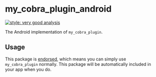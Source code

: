 # my_cobra_plugin_android

[![style: very good analysis][very_good_analysis_badge]][very_good_analysis_link]

The Android implementation of `my_cobra_plugin`.

## Usage

This package is [endorsed][endorsed_link], which means you can simply use `my_cobra_plugin`
normally. This package will be automatically included in your app when you do.

[endorsed_link]: https://flutter.dev/docs/development/packages-and-plugins/developing-packages#endorsed-federated-plugin
[very_good_analysis_badge]: https://img.shields.io/badge/style-very_good_analysis-B22C89.svg
[very_good_analysis_link]: https://pub.dev/packages/very_good_analysis